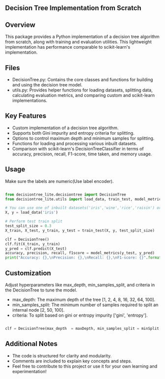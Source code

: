 ## Decision Tree Implementation from Scratch

## Overview

This package provides a Python implementation of a decision tree algorithm from scratch, along with training and evaluation utilities. This lightweight implementation has performance comparable to scikit-learn's implementation.

## Files

 - DecisionTree.py: Contains the core classes and functions for building and using the decision tree model.
 - utils.py: Provides helper functions for loading datasets, splitting data, calculating evaluation metrics, and comparing custom and scikit-learn implementations.    

## Key Features

 - Custom implementation of a decision tree algorithm.
 - Supports both Gini impurity and entropy criteria for splitting.
 - Options to control maximum depth and minimum samples for splitting.
 - Functions for loading and processing various inbuilt datasets.
 - Comparison with scikit-learn's DecisionTreeClassifier in terms of accuracy, precision, recall, F1-score, time taken, and memory usage.

## Usage

Make sure the labels are numeric(Use label encoder).

```python

from decisiontree_lite.decisiontree import DecisionTree
from decisiontree_lite.utils import load_data, train_test, model_metrics

# You can use one of inbuilt datasets('iris','wine','rice','raisin') or an external dataset of your choice  
X, y = load_data('iris')

# Perform test train split
test_split_size = 0.3
X_train, X_test, y_train, y_test = train_test(X, y, test_split_size)

clf = DecisionTree()
clf.fit(X_train, y_train)
y_pred = clf.predict(X_test)
accuracy, precision, recall, f1score = model_metrics(y_test, y_pred)
print("Accuracy: {},\nPrecision: {},\nRecall: {},\nF1-score: {}".format(accuracy, precision, recall, f1score))

```



## Customization

Adjust hyperparameters like max_depth, min_samples_split, and criteria in the DecisionTree to tune the model.

 - max_depth: The maximum depth of the tree [1, 2, 4, 8, 16, 32, 64, 100].
 - min_samples_split: The minimum number of samples required to split an internal node [2, 50, 100].
 - criteria: To split based on gini or entropy impurity ['gini', 'entropy'].

```python

clf = DecisionTree(max_depth  = maxDepth, min_samples_split = minSplit, criteria = impCriteria)

```

## Additional Notes

- The code is structured for clarity and modularity.
- Comments are included to explain key concepts and steps.
- Feel free to contribute to this project or use it for your own learning and experimentation!